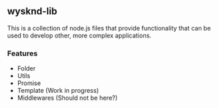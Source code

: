 ## wysknd-lib

This is a collection of node.js files that provide functionality that can be
used to develop other, more complex applications.

### Features
 * Folder
 * Utils
 * Promise
 * Template (Work in progress)
 * Middlewares (Should not be here?)
